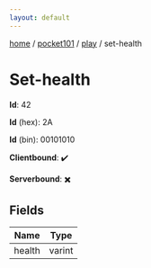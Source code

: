 ```yaml
---
layout: default
---
```


[home](/)  /  [pocket101](/protocol/pocket101)  /  [play](/protocol/pocket101/play)  /  set-health

# Set-health

**Id**: 42

**Id** (hex): 2A

**Id** (bin): 00101010

**Clientbound**: ✔️

**Serverbound**: ✖️

## Fields

Name | Type
---|---
health | varint

